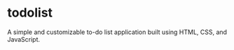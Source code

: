 # todolist
 A simple and customizable to-do list application built using HTML, CSS, and JavaScript.
